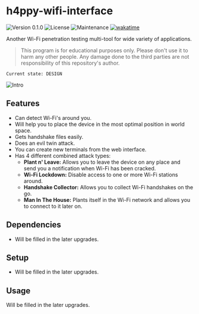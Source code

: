 # h4ppy-wifi-interface

![Version 0.1.0](https://img.shields.io/badge/version-0.1.0-blue) ![License](https://img.shields.io/badge/Licence-MIT-green) ![Maintenance](https://img.shields.io/maintenance/yes/2023) [![wakatime](https://wakatime.com/badge/user/57023045-180c-4f4a-a339-cfc8d3d158c1/project/d382d7ad-8b6a-41f1-a406-50e2db5003e5.svg)](https://wakatime.com/badge/user/57023045-180c-4f4a-a339-cfc8d3d158c1/project/d382d7ad-8b6a-41f1-a406-50e2db5003e5)

Another Wi-Fi penetration testing multi-tool for wide variety of applications.

> This program is for educational purposes only. Please don't use it to harm any other people. Any damage done to the third parties are not responsibility of this repository's author.

```
Current state: DESIGN
```

![Intro](https://i.ibb.co/zSYjLs8/Screenshot-2023-06-19-at-17-15-49.jpg)

## Features

- Can detect Wi-Fi's around you.
- Will help you to place the device in the most optimal position in world space.
- Gets handshake files easily.
- Does an evil twin attack.
- You can create new terminals from the web interface.
- Has 4 different combined attack types:
  - **Plant n' Leave:** Allows you to leave the device on any place and send you a notification when Wi-Fi has been cracked.
  - **Wi-Fi Lockdown:** Disable access to one or more Wi-Fi stations around.
  - **Handshake Collector:** Allows you to collect Wi-Fi handshakes on the go.
  - **Man In The House:** Plants itself in the Wi-Fi network and allows you to connect to it later on.

## Dependencies

- Will be filled in the later upgrades.

## Setup

- Will be filled in the later upgrades.

## Usage

Will be filled in the later upgrades.
